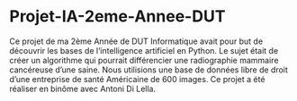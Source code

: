 # Projet-IA-2eme-Annee-DUT
Ce projet de ma 2ème Année de DUT Informatique avait pour but de découvrir les bases de l’intelligence artificiel en Python. Le sujet était de créer un algorithme qui pourrait différencier une radiographie mammaire cancéreuse d’une saine. Nous utilisions une base de données libre de droit d’une entreprise de santé Américaine de 600 images.  Ce projet a été réaliser en binôme avec Antoni Di Lella.
